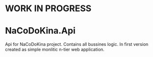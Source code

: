 
# WORK IN PROGRESS

# NaCoDoKina.Api
Api for NaCoDoKina project. Contains all bussines logic. In first version created as simple monlitic  n-tier web application.

